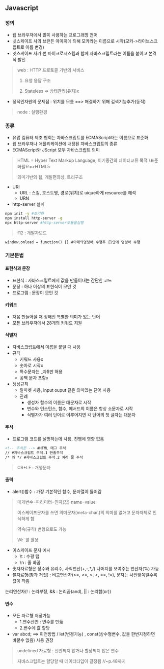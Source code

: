 ## Javascript

### 정의

- 웹 브라우저에서 많이 사용하는 프로그래밍 언어
- 넷스케이프 사의 브랜든 아이히에 의해 모카라는 이름으로 시작(모카->라이브스크립트로 이름 변경)
- 넷스케이프 사가 썬 마이크로시스템과 함께 자바스크립트라는 이름을 붙이고 본격적 발전

> web : HTTP 프로토콜 기반의 서비스
>
> 1) 요청 응답 구조
>
> 2) Stateless => 상태관리(유지)x

- 정적인자원의 문제점 : 위치를 모름 ==> 해결하기 위해 검색기능추가(동적)

> node : 실행환경

### 종류

- 유럽 컴퓨터 제조 협회는 자바스크립트를 ECMAScript라는 이름으로 표준화
- 웹 브라우저나 애플리케이션에 내장된 자바스크립트의 종류
- ECMAScript와 JScript 모두 자바스크립트 의미

> HTML = Hyper Text Markup Language, 이기종간의 데이터교류 목적 /표준화필요=>HTML5
>
> 의미기반의 웹, 개발편의성, 트리구조

* URI
  * URL : 스킴,  호스트명, 경로(위치)로 uique하게 resource를 해석
  * URN 
* http-server 설치

```bash
npm init -y #초기화
npm install http-server -g 
npx http-server #http-server모듈을실행
```

> f12 : 개발자모드

```html
window.onload = function() {} #아래의명령어 수행후 {}안에 명령어 수행
```

### 기본문법

#### 표현식과 문장

* 표현식 : 자바스크립트에서 값을 만들어내는 간단한 코드
* 문장 : 하나 이상의 표현식이 모인 것
* 프로그램 : 문장이 모인 것

#### 키워드

* 처음 만들어질 때 정해진 특별한 의미가 있는 단어
* 모든 브라우저에서 28개의 키워드 지원

#### 식별자

- 자바스크립트에서 이름을 붙일 때 사용
- 규칙
  - 키워드 사용x
  - 숫자로 시작x
  - 특수문자는 _과$만 허용
  - 공백 문자 포함x
- 생성규칙
  - 알파벳 사용, input ouput 같은 의미있는 단어 사용
  - 관례
    - 생성자 함수의 이름은 대문자로 시작
    - 변수와 인스턴스, 함수, 메서드의 이름은 항상 소문자로 시작
    - 식별자가 여러 단어로 이루어지면 각 단어의 첫 글자는 대문자

#### 주석

* 프로그램 코드를 설명하는데 사용, 진행에 영향 없음

```html
<!-- 주석문 --> #HTML 태그 주석
// #자바스크립트 주석.1 한줄주석
/* 와 */ #자바스크립트 주석.2 여러 줄 주석
```

> CR+LF : 개행문자

#### 출력

* alert()함수 : 가장 기본적인 함수, 문자열이 들어감

> 매개변수=파라미터=인자(값) name=value 
>
> 이스케이프문자를 쓰면 의미문자(meta-char.)의 의미를 없애고 문자자체로 인식하게 함
>
> 약속(규칙) 변형으로도 가능 
>
> \와 `를 활용

- 이스케이프 문자 예시
  - \t : 수평 탭
  - \n : 줄 바꿈
- 숫자자료형은 정수와 유리수, 사칙연산(+,-,*,/) 나머지를 보여주는 연산자(%) 가능
- 불자료형(참과 거짓) : 비교연산자(>=, <=, >, <, ==, !=), 문자는 사전앞쪽일수록 값이 작음

논리연산자(! : 논리부정, && : 논리곱(and), || : 논리합(or))

#### 변수

- 모든 자료형 저장가능
  - 1.변수선언 : 변수를 만듦
  - 2.변수에 값 할당
- var abcd; ==> 이전방법 / let(변경가능) , const(상수형변수, 값을 한번지정하면 바꿀수 없음) 사용 권장

> undefined 자료형 : 선언되지 않거나 할당되지 않은 변수
>
> 자바스크립트는 할당할 때 데이터타입이 결정됨 //~p.48까지

 